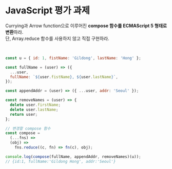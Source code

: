 # JavaScript 평가 과제

Currying과 Arrow function으로 이루어진 **compose 함수를 ECMAScript 5 형태로 변환**하라.<br>
단, Array.reduce 함수를 사용하지 않고 직접 구현하라.

<br>

```js
const u = { id: 1, fistName: 'Gildong', lastName: 'Hong' };

const fullName = (user) => ({
  ...user,
  fullName: `${user.fistName}, ${user.lastName}`,
});

const appendAddr = (user) => ({ ...user, addr: 'Seoul' });

const removeNames = (user) => {
  delete user.firstName;
  delete user.lastName;
  return user;
};

// 변경할 compose 함수
const compose =
  (...fns) =>
  (obj) =>
    fns.reduce((c, fn) => fn(c), obj);

console.log(compose(fullName, appendAddr, removeNames)(u));
// {id:1, fullName:'Gildong Hong', addr:'Seoul'}
```
